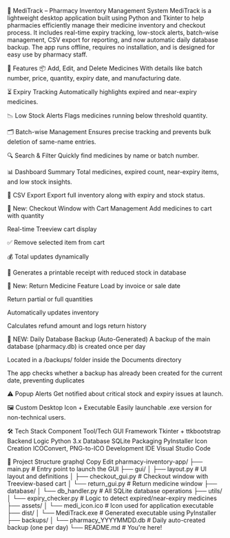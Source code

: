 💊 MediTrack – Pharmacy Inventory Management System
MediTrack is a lightweight desktop application built using Python and Tkinter to help pharmacies efficiently manage their medicine inventory and checkout process. It includes real-time expiry tracking, low-stock alerts, batch-wise management, CSV export for reporting, and now automatic daily database backup. The app runs offline, requires no installation, and is designed for easy use by pharmacy staff.

🚀 Features
📦 Add, Edit, and Delete Medicines
With details like batch number, price, quantity, expiry date, and manufacturing date.

⏳ Expiry Tracking
Automatically highlights expired and near-expiry medicines.

📉 Low Stock Alerts
Flags medicines running below threshold quantity.

🗂️ Batch-wise Management
Ensures precise tracking and prevents bulk deletion of same-name entries.

🔍 Search & Filter
Quickly find medicines by name or batch number.

📊 Dashboard Summary
Total medicines, expired count, near-expiry items, and low stock insights.

🧮 CSV Export
Export full inventory along with expiry and stock status.

🛒 New: Checkout Window with Cart Management
Add medicines to cart with quantity

Real-time Treeview cart display

✅ Remove selected item from cart

💰 Total updates dynamically

🧾 Generates a printable receipt with reduced stock in database

🔁 New: Return Medicine Feature
Load by invoice or sale date

Return partial or full quantities

Automatically updates inventory

Calculates refund amount and logs return history

💾 NEW: Daily Database Backup (Auto-Generated)
A backup of the main database (pharmacy.db) is created once per day

Located in a /backups/ folder inside the Documents directory

The app checks whether a backup has already been created for the current date, preventing duplicates

⚠️ Popup Alerts
Get notified about critical stock and expiry issues at launch.

🖼️ Custom Desktop Icon + Executable
Easily launchable .exe version for non-technical users.

🛠️ Tech Stack
Component	Tool/Tech
GUI Framework	Tkinter + ttkbootstrap
Backend Logic	Python 3.x
Database	SQLite
Packaging	PyInstaller
Icon Creation	ICOConvert, PNG-to-ICO
Development IDE	Visual Studio Code

📁 Project Structure
graphql
Copy
Edit
pharmacy-inventory-app/
├── main.py                   # Entry point to launch the GUI
├── gui/
│   ├── layout.py             # UI layout and definitions
│   ├── checkout_gui.py       # Checkout window with Treeview-based cart
│   └── return_gui.py         # Return medicine window
├── database/
│   └── db_handler.py         # All SQLite database operations
├── utils/
│   └── expiry_checker.py     # Logic to detect expired/near-expiry medicines
├── assets/
│   └── medi_icon.ico         # Icon used for application executable
├── dist/
│   └── MediTrack.exe         # Generated executable using PyInstaller
├── backups/
│   └── pharmacy_YYYYMMDD.db  # Daily auto-created backup (one per day)
└── README.md                 # You're here!

